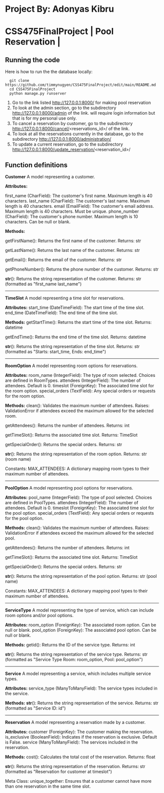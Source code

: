 # Project By: Adonyas Kibru
# CSS475FinalProject | Pool Reservation | 

## Running the code
Here is how to run the the database locally:

      git clone https://github.com/timmynugyen/CSS475FinalProject/edit/main/README.md
      cd CSS475FinalProject
      python manage.py runserver

1. Go to the link listed http://127.0.0.1:8000/ for making pool reservation
2. To look at the admin section, go to the subdirectory http://127.0.0.1:8000/admin of the link. will require login information but that is for my personal use only.
3. To cancel a reservation by customer, go to the subdirectory http://127.0.0.1:8000/cancel/<reservations_id>/ of the link.
4. To look at all the reservations currently in the database, go to the subdirectory http://127.0.0.1:8000/administration/
5. To update a current reservation, go to the subdirectory http://127.0.0.1:8000/update_reservation/<reservation_id>/

## Function definitions

**Customer** 
      A model representing a customer.

**Attributes:**

first_name (CharField): The customer's first name. Maximum length is 40 characters.
last_name (CharField): The customer's last name. Maximum length is 40 characters.
email (EmailField): The customer's email address. Maximum length is 40 characters. Must be unique.
phone_number (CharField): The customer's phone number. Maximum length is 10 characters. Can be null or blank.

**Methods:**

getFirstName(): Returns the first name of the customer.
Returns: str

getLastName(): Returns the last name of the customer.
Returns: str

getEmail(): Returns the email of the customer.
Returns: str

getPhoneNumber(): Returns the phone number of the customer.
Returns: str

__str__(): Returns the string representation of the customer.
Returns: str (formatted as "first_name last_name")
___________________________________________________________

**TimeSlot**
      A model representing a time slot for reservations.

**Attributes:**
start_time (DateTimeField): The start time of the time slot.
end_time (DateTimeField): The end time of the time slot.

**Methods:**
getStartTime(): Returns the start time of the time slot.
Returns: datetime

getEndTime(): Returns the end time of the time slot.
Returns: datetime

__str__(): Returns the string representation of the time slot.
Returns: str (formatted as "Starts: start_time, Ends: end_time")
____________________________________________________________________________________________________________

**RoomOption**
    A model representing room options for reservations.
    
**Attributes:**
room_name (IntegerField): The type of room selected. Choices are defined in RoomTypes.
attendees (IntegerField): The number of attendees. Default is 0.
timeslot (ForeignKey): The associated time slot for the room option.
special_orders (TextField): Any special orders or requests for the room option.

**Methods:**
clean(): Validates the maximum number of attendees.
Raises: ValidationError if attendees exceed the maximum allowed for the selected room.

getAttendees(): Returns the number of attendees.
Returns: int

getTimeSlot(): Returns the associated time slot.
Returns: TimeSlot

getSpecialOrder(): Returns the special orders.
Returns: str

__str__(): Returns the string representation of the room option.
Returns: str (room name)

Constants:
MAX_ATTENDEES: A dictionary mapping room types to their maximum number of attendees.
___________________________________________________________________________________________________________________

**PoolOption**
    A model representing pool options for reservations.

**Attributes:**
pool_name (IntegerField): The type of pool selected. Choices are defined in PoolTypes.
attendees (IntegerField): The number of attendees. Default is 0.
timeslot (ForeignKey): The associated time slot for the pool option.
special_orders (TextField): Any special orders or requests for the pool option.

**Methods:**
clean(): Validates the maximum number of attendees.
Raises: ValidationError if attendees exceed the maximum allowed for the selected pool.

getAttendees(): Returns the number of attendees.
Returns: int

getTimeSlot(): Returns the associated time slot.
Returns: TimeSlot

getSpecialOrder(): Returns the special orders.
Returns: str

__str__(): Returns the string representation of the pool option.
Returns: str (pool name)

Constants:
MAX_ATTENDEES: A dictionary mapping pool types to their maximum number of attendees.
________________________________________________________________________________________________

**ServiceType**
A model representing the type of service, which can include room options and/or pool options.

**Attributes:**
room_option (ForeignKey): The associated room option. Can be null or blank.
pool_option (ForeignKey): The associated pool option. Can be null or blank.

**Methods:**
getid(): Returns the ID of the service type.
Returns: int

__str__(): Returns the string representation of the service type.
Returns: str (formatted as "Service Type Room: room_option, Pool: pool_option")

__________________________________________________________________________________

**Service**
    A model representing a service, which includes multiple service types.
    
**Attributes:**
service_type (ManyToManyField): The service types included in the service.

**Methods:**
__str__(): Returns the string representation of the service.
Returns: str (formatted as "Service ID: id")
___________________________________________________________

**Reservation**
A model representing a reservation made by a customer.

**Attributes:**
customer (ForeignKey): The customer making the reservation.
is_exclusive (BooleanField): Indicates if the reservation is exclusive. Default is False.
service (ManyToManyField): The services included in the reservation.

**Methods:**
cost(): Calculates the total cost of the reservation.
Returns: float

__str__(): Returns the string representation of the reservation.
Returns: str (formatted as "Reservation for customer at timeslot")

Meta Class:
unique_together: Ensures that a customer cannot have more than one reservation in the same time slot.


